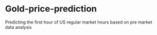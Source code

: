 # Gold-price-prediction
Predicting the first hour of US regular market hours based on pre market data analysis 
